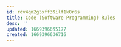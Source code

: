 ```yaml
---
id: rdv4qm2g5xff39ilf1k0r6s
title: Code (Software Programming) Rules
desc: ''
updated: 1669396695177
created: 1669396636716
---
```

